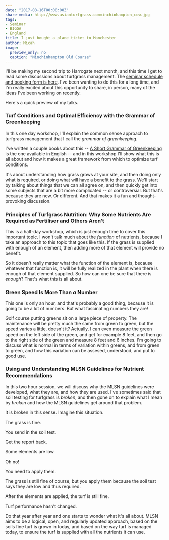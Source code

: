 ```yaml
---
date: "2017-08-16T00:00:00Z"
share-media: http://www.asianturfgrass.comminchinhampton_cow.jpg
tags:
- Seminar
- BIGGA
- England
title: I just bought a plane ticket to Manchester
author: Micah
image:
  preview_only: no
  caption: "Minchinhampton Old Course"
---
```


I'll be making my second trip to Harrogate next month, and this time I get to lead some discussions about turfgrass management. The [seminar schedule and booking form is here](http://www.btme.org.uk/education/seminars/). I've been wanting to do this for a long time, and I'm really excited about this opportunity to share, in person, many of the ideas I've been working on recently.

Here's a quick preview of my talks. 

### Turf Conditions and Optimal Efficiency with the Grammar of Greenkeeping

In this one day workshop, I'll explain the common sense approach to turfgrass management that I call the *grammar of greenkeeping*. 

I've written a couple books about this -- [A Short Grammar of Greenkeeping](https://leanpub.com/short_grammar_of_greenkeeping) is the one available in English -- and in this workshop I'll show what this is all about and how it makes a great framework from which to optimize turf conditions.

It's about understanding how grass grows at your site, and then doing only what is required, or doing what will have a benefit to the grass. We'll start by talking about things that we can all agree on, and then quickly get into some subjects that are a bit more complicated -- or controversial. But that's because they are new. Or different. And that makes it a fun and thought-provoking discussion.

### Principles of Turfgrass Nutrition: Why Some Nutrients Are Required as Fertiliser and Others Aren’t

This is a half-day workshop, which is just enough time to cover this important topic. I won't talk much about the *function* of nutrients, because I take an approach to this topic that goes like this. If the grass is supplied with enough of an element, then adding more of that element will provide no benefit. 

So it doesn't really matter what the function of the element is, because whatever that function is, it will be fully realized in the plant when there is enough of that element supplied. So how can one be sure that there is *enough*? That's what this is all about.

### Green Speed Is More Than *a* Number

This one is only an hour, and that's probably a good thing, because it is going to be a lot of numbers. But what fascinating numbers they are! 

Golf course putting greens sit on a large piece of property. The maintenance will be pretty much the same from green to green, but the speed varies a little, doesn't it? Actually, I can even measure the green speed on the left side of the green, and get for example 8 feet, and then go to the right side of the green and measure 8 feet and 6 inches. I'm going to discuss what is normal in terms of variation within greens, and from green to green, and how this variation can be assesed, understood, and put to good use.

### Using and Understanding MLSN Guidelines for Nutrient Recommendations

In this two hour session, we will discuss why the MLSN guidelines were developed, what they are, and how they are used. I've sometimes said that soil testing for turfgrass is *broken*, and then gone on to explain what I mean by *broken* and how the MLSN guidelines get around that problem.

It is broken in this sense. Imagine this situation. 

The grass is fine. 

You send in the soil test. 

Get the report back. 

Some elements are low. 

Oh no! 

You need to apply them. 

The grass is still fine of course, but you apply them because the soil test says they are low and thus required. 

After the elements are applied, the turf is still fine. 

Turf performance hasn't changed. 

Do that year after year and one starts to wonder what it's all about. MLSN aims to be a logical, open, and regularly updated approach, based on the soils fine turf is grown in today, and based on the way turf is managed today, to ensure the turf is supplied with all the nutrients it can use. 

